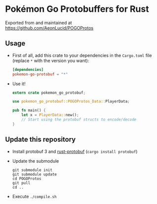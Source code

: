 # Pokémon Go Protobuffers for Rust
Exported from and maintained at https://github.com/AeonLucid/POGOProtos

## Usage

- First of all, add this crate to your dependencies in the `Cargo.toml` file (replace `*` with the version you want):

    ``` toml
    [dependencies]
    pokemon-go-protobuf = "*"
    ```

- Use it!

    ``` rust
    extern crate pokemon_go_protobuf;

    use pokemon_go_protobuf::POGOProtos_Data::PlayerData;

    pub fn main() {
        let x = PlayerData::new();
        // Start using the protobuf structs to encode/decode
    }
    ```

## Update this repository

- Install protobuf 3 and [rust-protobuf](https://github.com/stepancheg/rust-protobuf) (`cargo install protobuf`)

- Update the submodule

    ``` shell
    git submodule init
    git submodule update
    cd POGOProtos
    git pull
    cd ..
    ```

- Execute `./compile.sh`
